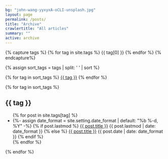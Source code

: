 ```yaml
---
bg: "john-wang-yyxyxA-oCLI-unsplash.jpg"
layout: page
permalink: /posts/
title: "Archive"
crawlertitle: "All articles"
summary: ""
active: archive
---
```

{% capture tags %}
  {% for tag in site.tags %}
    {{ tag[0] }}
  {% endfor %}
{% endcapture%}

{% assign sort_tags = tags | split: ' ' | sort %}

<!-- WIP move tags-wrapper into include layout -->
<div class="tag-wrapper">
{% for tag in sort_tags %}
  <a class="post-tags" href="{{ site.baseurl }}/posts/#{{ tag | downcase }}">{{ tag }}</a>
{% endfor %}
</div>

{% for tag in sort_tags %}
  <h2 class="category-key" id="{{ tag | downcase }}">{{ tag }}</h2>

  <ul class="year">
    {% for post in site.tags[tag] %}
      <li>
        {%- assign date_format = site.setting.date_format | default: "%b %-d, %Y" -%}
        {% if post.lastmod %}
          <a href="{{ post.url | relative_url}}">{{ post.title }}</a>
          <span class="date">{{ post.lastmod | date: date_format }}</span>
        {% else %}
          <a href="{{ post.url | relative_url}}">{{ post.title }}</a>
          <span class="date">{{ post.date | date: date_format }}</span>
        {% endif %}
      </li>
    {% endfor %}
  </ul>
{% endfor %}
